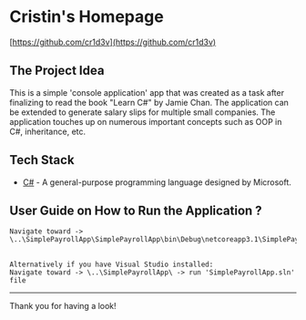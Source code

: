 # Cristin's Homepage

[https://github.com/cr1d3v](https://github.com/cr1d3v)

## The Project Idea

This is a simple 'console application' app that was created as a task after finalizing to read the book "Learn C#" by Jamie Chan. 
The application can be extended to generate salary slips for multiple small companies. 
The application touches up on numerous important concepts such as OOP in C#, inheritance, etc.


## Tech Stack

- [C#](https://learn.microsoft.com/en-us/dotnet/csharp/tour-of-csharp/) - A general-purpose programming language designed by  Microsoft.

## User Guide on How to Run the Application ?

```
Navigate toward -> \..\SimplePayrollApp\SimplePayrollApp\bin\Debug\netcoreapp3.1\SimplePayrollApp.exe
```
##
```
Alternatively if you have Visual Studio installed:
Navigate toward -> \..\SimplePayrollApp\ -> run 'SimplePayrollApp.sln' file
```
---

Thank you for having a look!
